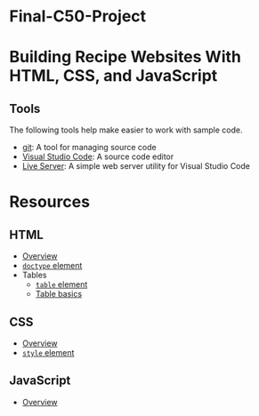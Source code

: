 # Final-C50-Project
# Building  Recipe Websites With HTML, CSS, and JavaScript
## Tools
The following tools help make easier to work with sample code.

- [git](https://git-scm.com/downloads): A tool for managing source code
- [Visual Studio Code](https://code.visualstudio.com/): A source code editor
- [Live Server](https://marketplace.visualstudio.com/items?itemName=ritwickdey.LiveServer): A simple web server utility for Visual Studio Code
# Resources
## HTML

- [Overview](https://developer.mozilla.org/docs/Web/HTML)
- [`doctype` element](https://developer.mozilla.org/docs/Web/HTML/Quirks_Mode_and_Standards_Mode)
- Tables
  - [`table` element](https://developer.mozilla.org/docs/Web/HTML/Element/table)
  - [Table basics](https://developer.mozilla.org/docs/Learn/HTML/Tables/Basics)

## CSS

- [Overview](https://developer.mozilla.org/docs/Web/CSS)
- [`style` element](https://www.w3schools.com/css/default.asp)
## JavaScript
- [Overview](https://www.w3schools.com/js/default.asp)

